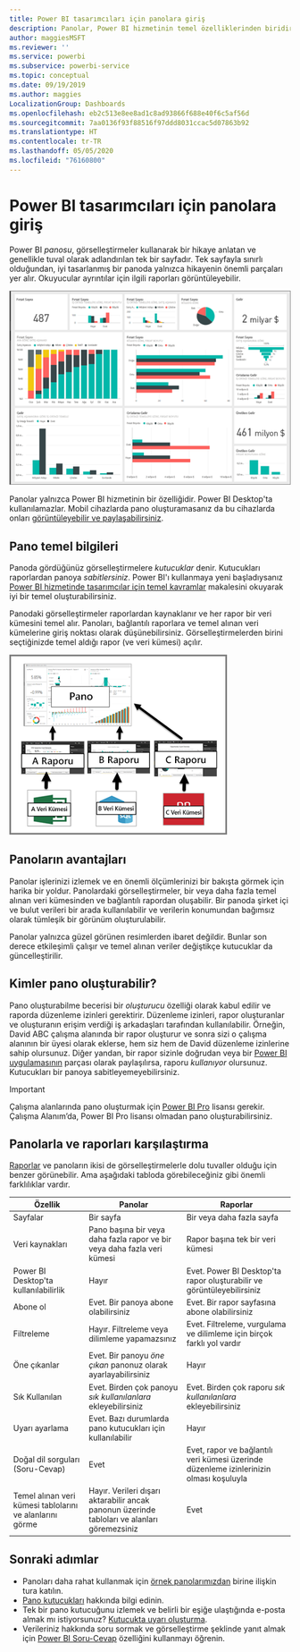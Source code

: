 ```yaml
---
title: Power BI tasarımcıları için panolara giriş
description: Panolar, Power BI hizmetinin temel özelliklerinden biridir. Bunlar çoğunlukla tuval olarak adlandırılan, görselleştirmeler aracılığıyla bir hikaye anlatan tek tek sayfalardır.
author: maggiesMSFT
ms.reviewer: ''
ms.service: powerbi
ms.subservice: powerbi-service
ms.topic: conceptual
ms.date: 09/19/2019
ms.author: maggies
LocalizationGroup: Dashboards
ms.openlocfilehash: eb2c513e8ee8ad1c8ad93866f688e40f6c5af56d
ms.sourcegitcommit: 7aa0136f93f88516f97ddd8031ccac5d07863b92
ms.translationtype: HT
ms.contentlocale: tr-TR
ms.lasthandoff: 05/05/2020
ms.locfileid: "76160800"
---
```

# <a name="introduction-to-dashboards-for-power-bi-designers"></a>Power BI tasarımcıları için panolara giriş

Power BI *panosu*, görselleştirmeler kullanarak bir hikaye anlatan ve genellikle tuval olarak adlandırılan tek bir sayfadır. Tek sayfayla sınırlı olduğundan, iyi tasarlanmış bir panoda yalnızca hikayenin önemli parçaları yer alır. Okuyucular ayrıntılar için ilgili raporları görüntüleyebilir.

![Pano](media/service-dashboards/power-bi-dashboard2.png)

Panolar yalnızca Power BI hizmetinin bir özelliğidir. Power BI Desktop'ta kullanılamazlar. Mobil cihazlarda pano oluşturamasanız da bu cihazlarda onları [görüntüleyebilir ve paylaşabilirsiniz](mobile-apps-view-dashboard.md).

## <a name="dashboard-basics"></a>Pano temel bilgileri 

Panoda gördüğünüz görselleştirmelere *kutucuklar* denir. Kutucukları raporlardan panoya *sabitlersiniz*. Power BI'ı kullanmaya yeni başladıysanız [Power BI hizmetinde tasarımcılar için temel kavramlar](service-basic-concepts.md) makalesini okuyarak iyi bir temel oluşturabilirsiniz.

Panodaki görselleştirmeler raporlardan kaynaklanır ve her rapor bir veri kümesini temel alır. Panoları, bağlantılı raporlara ve temel alınan veri kümelerine giriş noktası olarak düşünebilirsiniz. Görselleştirmelerden birini seçtiğinizde temel aldığı rapor (ve veri kümesi) açılır.

![Panolar, raporlar ve veri kümeleri arasındaki ilişkiyi gösteren diyagram](media/service-dashboards/power-bi-diagram.png)

## <a name="advantages-of-dashboards"></a>Panoların avantajları
Panolar işlerinizi izlemek ve en önemli ölçümlerinizi bir bakışta görmek için harika bir yoldur. Panolardaki görselleştirmeler, bir veya daha fazla temel alınan veri kümesinden ve bağlantılı rapordan oluşabilir. Bir panoda şirket içi ve bulut verileri bir arada kullanılabilir ve verilerin konumundan bağımsız olarak tümleşik bir görünüm oluşturulabilir.

Panolar yalnızca güzel görünen resimlerden ibaret değildir. Bunlar son derece etkileşimli çalışır ve temel alınan veriler değiştikçe kutucuklar da güncelleştirilir.

## <a name="who-can-create-a-dashboard"></a>Kimler pano oluşturabilir?
Pano oluşturabilme becerisi bir *oluşturucu* özelliği olarak kabul edilir ve raporda düzenleme izinleri gerektirir. Düzenleme izinleri, rapor oluşturanlar ve oluşturanın erişim verdiği iş arkadaşları tarafından kullanılabilir. Örneğin, David ABC çalışma alanında bir rapor oluşturur ve sonra sizi o çalışma alanının bir üyesi olarak eklerse, hem siz hem de David düzenleme izinlerine sahip olursunuz. Diğer yandan, bir rapor sizinle doğrudan veya bir [Power BI uygulamasının](service-create-distribute-apps.md) parçası olarak paylaşılırsa, raporu *kullanıyor* olursunuz. Kutucukları bir panoya sabitleyemeyebilirsiniz. 

> [!IMPORTANT]
> Çalışma alanlarında pano oluşturmak için [Power BI Pro](service-free-vs-pro.md) lisansı gerekir. Çalışma Alanım’da, Power BI Pro lisansı olmadan pano oluşturabilirsiniz.


## <a name="dashboards-versus-reports"></a>Panolarla ve raporları karşılaştırma
[Raporlar](service-reports.md) ve panoların ikisi de görselleştirmelerle dolu tuvaller olduğu için benzer görünebilir. Ama aşağıdaki tabloda görebileceğiniz gibi önemli farklılıklar vardır.

| **Özellik** | **Panolar** | **Raporlar** |
| --- | --- | --- |
| Sayfalar |Bir sayfa |Bir veya daha fazla sayfa |
| Veri kaynakları |Pano başına bir veya daha fazla rapor ve bir veya daha fazla veri kümesi |Rapor başına tek bir veri kümesi |
| Power BI Desktop'ta kullanılabilirlik |Hayır | Evet. Power BI Desktop'ta rapor oluşturabilir ve görüntüleyebilirsiniz |
| Abone ol |Evet. Bir panoya abone olabilirsiniz |Evet. Bir rapor sayfasına abone olabilirsiniz |
| Filtreleme |Hayır. Filtreleme veya dilimleme yapamazsınız |Evet. Filtreleme, vurgulama ve dilimleme için birçok farklı yol vardır |
| Öne çıkanlar |Evet. Bir panoyu *öne çıkan* panonuz olarak ayarlayabilirsiniz |Hayır |
| Sık Kullanılan | Evet. Birden çok panoyu *sık kullanılanlara* ekleyebilirsiniz | Evet. Birden çok raporu *sık kullanılanlara* ekleyebilirsiniz
| Uyarı ayarlama |Evet. Bazı durumlarda pano kutucukları için kullanılabilir |Hayır |
| Doğal dil sorguları (Soru-Cevap) |Evet | Evet, rapor ve bağlantılı veri kümesi üzerinde düzenleme izinlerinizin olması koşuluyla |
| Temel alınan veri kümesi tablolarını ve alanlarını görme |Hayır. Verileri dışarı aktarabilir ancak panonun üzerinde tabloları ve alanları göremezsiniz |Evet |


## <a name="next-steps"></a>Sonraki adımlar
* Panoları daha rahat kullanmak için [örnek panolarımızdan](sample-tutorial-connect-to-the-samples.md) birine ilişkin tura katılın.
* [Pano kutucukları](service-dashboard-tiles.md) hakkında bilgi edinin.
* Tek bir pano kutucuğunu izlemek ve belirli bir eşiğe ulaştığında e-posta almak mı istiyorsunuz? [Kutucukta uyarı oluşturma](service-set-data-alerts.md).
* Verileriniz hakkında soru sormak ve görselleştirme şeklinde yanıt almak için [Power BI Soru-Cevap](power-bi-tutorial-q-and-a.md) özelliğini kullanmayı öğrenin.
